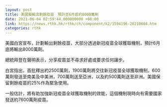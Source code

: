 ```yaml
---
layout: post
title: 美國擬輸出剩餘疫苗　預計至6月底約8000萬劑
date: 2021-06-04 02:59:44.000000000 +08:00
link: https://news.rthk.hk/rthk/ch/component/k2/1594196-20210604.htm
categories: rthk
---
```


美國白宮宣布，計劃輸出剩餘疫苗，大部分透過新冠疫苗全球獲取機制，預計6月底將輸出8000萬劑。

總統拜登在聲明表示，分享疫苗並不尋求好處或要求任何讓步。

白宮指出，首批釋出約2500萬劑，1900萬劑將交往新冠疫苗全球獲取機制，600萬劑發送至南美及中美洲，700萬劑送至亞洲，以及約500萬劑送至非洲。美國保留剩餘疫苗的25%作為緊急使用。

一般估計，將有助加強新冠疫苗全球獲取機制的效能，這個機制現時向有需要國家發送約7600萬劑疫苗。
